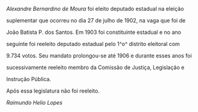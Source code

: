 

*Alexandre Bernardino de Moura* foi eleito deputado estadual na eleição

suplementar que ocorreu no dia 27 de julho de 1902, na vaga que foi de

João Batista P. dos Santos. Em 1903 foi constituinte estadual e no ano

seguinte foi reeleito deputado estadual pelo 1^o^ distrito eleitoral com

9.734 votos. Seu mandato prolongou-se até 1906 e durante esses anos foi

sucessivamente reeleito membro da Comissão de Justiça, Legislação e

Instrução Pública.



Após essa legislatura não foi reeleito.



*Raimundo Helio Lopes*



